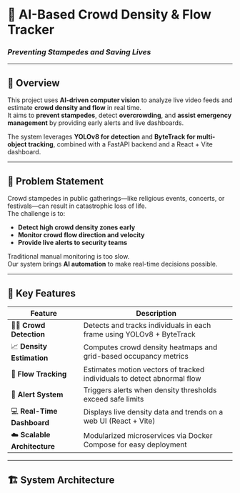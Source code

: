 # 🧠 AI-Based Crowd Density & Flow Tracker  
### *Preventing Stampedes and Saving Lives*

---

## 📘 Overview

This project uses **AI-driven computer vision** to analyze live video feeds and estimate **crowd density and flow** in real time.  
It aims to **prevent stampedes**, detect **overcrowding**, and **assist emergency management** by providing early alerts and live dashboards.

The system leverages **YOLOv8 for detection** and **ByteTrack for multi-object tracking**, combined with a FastAPI backend and a React + Vite dashboard.

---

## 🚨 Problem Statement

Crowd stampedes in public gatherings—like religious events, concerts, or festivals—can result in catastrophic loss of life.  
The challenge is to:
- **Detect high crowd density zones early**
- **Monitor crowd flow direction and velocity**
- **Provide live alerts to security teams**

Traditional manual monitoring is too slow.  
Our system brings **AI automation** to make real-time decisions possible.

---

## 🧩 Key Features

| Feature | Description |
|----------|-------------|
| 🧍‍♂️ **Crowd Detection** | Detects and tracks individuals in each frame using YOLOv8 + ByteTrack |
| 📈 **Density Estimation** | Computes crowd density heatmaps and grid-based occupancy metrics |
| 🔄 **Flow Tracking** | Estimates motion vectors of tracked individuals to detect abnormal flow |
| 🚨 **Alert System** | Triggers alerts when density thresholds exceed safe limits |
| 💻 **Real-Time Dashboard** | Displays live density data and trends on a web UI (React + Vite) |
| ☁️ **Scalable Architecture** | Modularized microservices via Docker Compose for easy deployment |

---

## 🏗️ System Architecture

